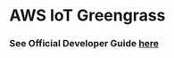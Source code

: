 # AWS IoT Greengrass

### See Official Developer Guide [here](https://docs.aws.amazon.com/greengrass/v2/developerguide/how-it-works.html) 
